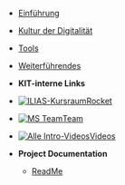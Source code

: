 - [Einführung](01_Intro)
- [Kultur der Digitalität](02_Kultur)
- [Tools](03_Tools)
- [Weiterführendes](04_Beyond)
- **KIT-interne Links**
- [![ILIAS-Kursraum](https://icongr.am/octicons/rocket.svg?size=128&color=currentColor)Rocket](https://ilias.studium.kit.edu/goto.php?target=crs_1083151&client_id=produktiv)
- [![MS Team](https://icongr.am/octicons/people.svg?size=128&color=currentColor)Team](https://connect.studium.kit.edu/teams/join/UFTXtJiJ9f)
- [![Alle Intro-Videos](https://icongr.am/octicons/play.svg?size=128&color=currentColor)Videos](https://mediaservice.bibliothek.kit.edu/#/details/DIVA-2020-C18)

- **Project Documentation**

  - [ReadMe](https://github.com/hibbitts-design/docsify-open-course-starter-kit/blob/master/README.md)
